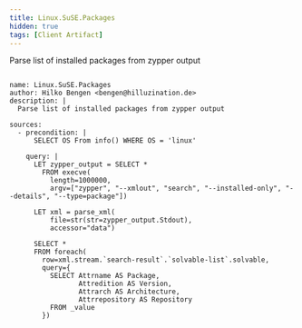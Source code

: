 ```yaml
---
title: Linux.SuSE.Packages
hidden: true
tags: [Client Artifact]
---
```


Parse list of installed packages from zypper output


<pre><code class="language-yaml">
name: Linux.SuSE.Packages
author: Hilko Bengen &lt;bengen@hilluzination.de&gt;
description: |
  Parse list of installed packages from zypper output

sources:
  - precondition: |
      SELECT OS From info() WHERE OS = 'linux'

    query: |
      LET zypper_output = SELECT *
        FROM execve(
          length=1000000,
          argv=["zypper", "--xmlout", "search", "--installed-only", "--details", "--type=package"])
      
      LET xml = parse_xml(
          file=str(str=zypper_output.Stdout),
          accessor="data")
      
      SELECT *
      FROM foreach(
        row=xml.stream.`search-result`.`solvable-list`.solvable,
        query={
          SELECT Attrname AS Package,
                 Attredition AS Version,
                 Attrarch AS Architecture,
                 Attrrepository AS Repository
          FROM _value
        })

</code></pre>

